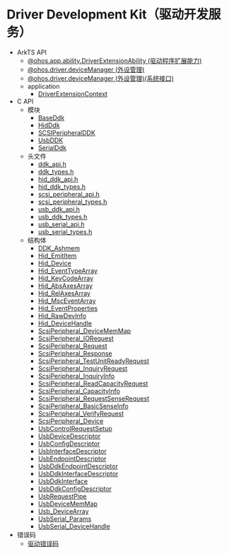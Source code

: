 # Driver Development Kit（驱动开发服务）
<!--Kit: Driver Development Kit-->
<!--Subsystem: Driver-->
<!--Owner: @lixinsheng2-->
<!--SE: @w00373942-->
<!--TSE: @dong-dongzhen-->

- ArkTS API<!--driver-development-arkts-->
  - [@ohos.app.ability.DriverExtensionAbility (驱动程序扩展能力)](js-apis-app-ability-driverExtensionAbility.md)
  - [@ohos.driver.deviceManager (外设管理)](js-apis-driver-deviceManager.md)
  <!--Del-->
  - [@ohos.driver.deviceManager (外设管理)(系统接口)](js-apis-driver-deviceManager-sys.md)
  <!--DelEnd-->
  - application
    - [DriverExtensionContext](js-apis-inner-application-driverExtensionContext.md)
- C API<!--driver-development-c-->
  - 模块<!--driver-development-module-->
    - [BaseDdk](capi-baseddk.md)
    - [HidDdk](capi-hidddk.md)
    - [SCSIPeripheralDDK](capi-scsiperipheralddk.md)
    - [UsbDDK](capi-usbddk.md)
    - [SerialDdk](capi-serialddk.md)
  - 头文件<!--driver-development-headerfile-->
    - [ddk_api.h](capi-ddk-api-h.md)
    - [ddk_types.h](capi-ddk-types-h.md)
    - [hid_ddk_api.h](capi-hid-ddk-api-h.md)
    - [hid_ddk_types.h](capi-hid-ddk-types-h.md)
    - [scsi_peripheral_api.h](capi-scsi-peripheral-api-h.md)
    - [scsi_peripheral_types.h](capi-scsi-peripheral-types-h.md)
    - [usb_ddk_api.h](capi-usb-ddk-api-h.md)
    - [usb_ddk_types.h](capi-usb-ddk-types-h.md)
    - [usb_serial_api.h](capi-usb-serial-api-h.md)
    - [usb_serial_types.h](capi-usb-serial-types-h.md)
  - 结构体<!--driver-development-struct-->
    - [DDK_Ashmem](capi-baseddk-ddk-ashmem.md)
    - [Hid_EmitItem](capi-hidddk-hid-emititem.md)
    - [Hid_Device](capi-hidddk-hid-device.md)
    - [Hid_EventTypeArray](capi-hidddk-hid-eventtypearray.md)
    - [Hid_KeyCodeArray](capi-hidddk-hid-keycodearray.md)
    - [Hid_AbsAxesArray](capi-hidddk-hid-absaxesarray.md)
    - [Hid_RelAxesArray](capi-hidddk-hid-relaxesarray.md)
    - [Hid_MscEventArray](capi-hidddk-hid-msceventarray.md)
    - [Hid_EventProperties](capi-hidddk-hid-eventproperties.md)
    - [Hid_RawDevInfo](capi-hidddk-hid-rawdevinfo.md)
    - [Hid_DeviceHandle](capi-hidddk-hid-devicehandle.md)
    - [ScsiPeripheral_DeviceMemMap](capi-scsiperipheralddk-scsiperipheral-devicememmap.md)
    - [ScsiPeripheral_IORequest](capi-scsiperipheralddk-scsiperipheral-iorequest.md)
    - [ScsiPeripheral_Request](capi-scsiperipheralddk-scsiperipheral-request.md)
    - [ScsiPeripheral_Response](capi-scsiperipheralddk-scsiperipheral-response.md)
    - [ScsiPeripheral_TestUnitReadyRequest](capi-scsiperipheralddk-scsiperipheral-testunitreadyrequest.md)
    - [ScsiPeripheral_InquiryRequest](capi-scsiperipheralddk-scsiperipheral-inquiryrequest.md)
    - [ScsiPeripheral_InquiryInfo](capi-scsiperipheralddk-scsiperipheral-inquiryinfo.md)
    - [ScsiPeripheral_ReadCapacityRequest](capi-scsiperipheralddk-scsiperipheral-readcapacityrequest.md)
    - [ScsiPeripheral_CapacityInfo](capi-scsiperipheralddk-scsiperipheral-capacityinfo.md)
    - [ScsiPeripheral_RequestSenseRequest](capi-scsiperipheralddk-scsiperipheral-requestsenserequest.md)
    - [ScsiPeripheral_BasicSenseInfo](capi-scsiperipheralddk-scsiperipheral-basicsenseinfo.md)
    - [ScsiPeripheral_VerifyRequest](capi-scsiperipheralddk-scsiperipheral-verifyrequest.md)
    - [ScsiPeripheral_Device](capi-scsiperipheralddk-scsiperipheral-device.md)
    - [UsbControlRequestSetup](capi-usbddk-usbcontrolrequestsetup.md)
    - [UsbDeviceDescriptor](capi-usbddk-usbdevicedescriptor.md)
    - [UsbConfigDescriptor](capi-usbddk-usbconfigdescriptor.md)
    - [UsbInterfaceDescriptor](capi-usbddk-usbinterfacedescriptor.md)
    - [UsbEndpointDescriptor](capi-usbddk-usbendpointdescriptor.md)
    - [UsbDdkEndpointDescriptor](capi-usbddk-usbddkendpointdescriptor.md)
    - [UsbDdkInterfaceDescriptor](capi-usbddk-usbddkinterfacedescriptor.md)
    - [UsbDdkInterface](capi-usbddk-usbddkinterface.md)
    - [UsbDdkConfigDescriptor](capi-usbddk-usbddkconfigdescriptor.md)
    - [UsbRequestPipe](capi-usbddk-usbrequestpipe.md)
    - [UsbDeviceMemMap](capi-usbddk-usbdevicememmap.md)
    - [Usb_DeviceArray](capi-usbddk-usb-devicearray.md)
    - [UsbSerial_Params](capi-serialddk-usbserial-params.md)
    - [UsbSerial_DeviceHandle](capi-serialddk-usbserial-devicehandle.md)
- 错误码
  - [驱动错误码](errorcode-deviceManager.md)